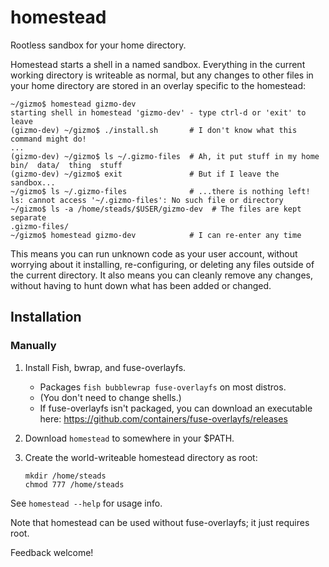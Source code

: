 # homestead

Rootless sandbox for your home directory.

Homestead starts a shell in a named sandbox. Everything in the current working
directory is writeable as normal, but any changes to other files in your home
directory are stored in an overlay specific to the homestead:

```
~/gizmo$ homestead gizmo-dev
starting shell in homestead 'gizmo-dev' - type ctrl-d or 'exit' to leave
(gizmo-dev) ~/gizmo$ ./install.sh       # I don't know what this command might do!
...
(gizmo-dev) ~/gizmo$ ls ~/.gizmo-files  # Ah, it put stuff in my home
bin/  data/  thing  stuff
(gizmo-dev) ~/gizmo$ exit               # But if I leave the sandbox...
~/gizmo$ ls ~/.gizmo-files              # ...there is nothing left!
ls: cannot access '~/.gizmo-files': No such file or directory
~/gizmo$ ls -a /home/steads/$USER/gizmo-dev  # The files are kept separate
.gizmo-files/
~/gizmo$ homestead gizmo-dev            # I can re-enter any time
```

This means you can run unknown code as your user account, without worrying about
it installing, re-configuring, or deleting any files outside of the current
directory. It also means you can cleanly remove any changes, without having to
hunt down what has been added or changed.

## Installation

### Manually

1.  Install Fish, bwrap, and fuse-overlayfs.
    *   Packages `fish bubblewrap fuse-overlayfs` on most distros.
    *   (You don't need to change shells.)
    *   If fuse-overlayfs isn't packaged, you can download an executable here:
        https://github.com/containers/fuse-overlayfs/releases
1.  Download `homestead` to somewhere in your $PATH.
1.  Create the world-writeable homestead directory as root:

    ```
    mkdir /home/steads
    chmod 777 /home/steads
    ```

See `homestead --help` for usage info.

Note that homestead can be used without fuse-overlayfs; it just requires root.

Feedback welcome!
